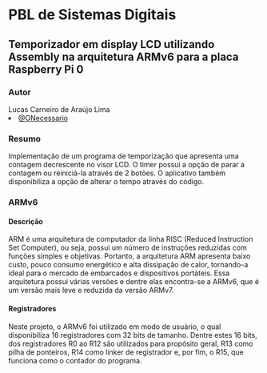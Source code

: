 # PBL de Sistemas Digitais

## Temporizador em display LCD utilizando Assembly na arquitetura ARMv6 para a placa Raspberry Pi 0

### Autor
<div align="justify">
    <h7>Lucas Carneiro de Araújo Lima</h7>
    <li><a href="https://github.com/ONecessario" style="display:inline">@ONecessario</a></li>
</div>

### Resumo
Implementação de um programa de temporização que apresenta uma contagem decrescente no visor LCD. O timer possui a opção de parar a contagem ou reiniciá-la através de 2 botões. O aplicativo também disponibiliza a opção de alterar o tempo através do código.

### ARMv6 
#### Descrição
ARM é uma arquitetura de computador da linha RISC (Reduced Instruction Set Computer), ou seja, possui um número de instruções reduzidas com funções simples e objetivas. Portanto, a arquitetura ARM apresenta baixo custo, pouco consumo energético e alta dissipação de calor, tornando-a ideal para o mercado de embarcados e dispositivos portáteis. Essa arquitetura possui várias versões e dentre elas encontra-se a ARMv6, que é um versão mais leve e reduzida da versão ARMv7. 

#### Registradores 
Neste projeto, o ARMv6 foi utilizado em modo de usuário, o qual disponibiliza 16 registradores com 32 bits de tamanho. Dentre estes 16 bits, dos registradores R0 ao R12 são utilizados para propósito geral,  R13 como pilha de ponteiros, R14 como linker de registrador e, por fim, o R15, que funciona como o contador do programa.



